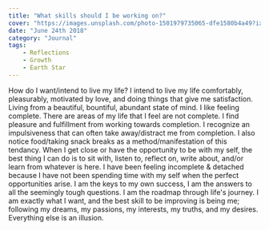 ```yaml
---
title: "What skills should I be working on?"
cover: "https://images.unsplash.com/photo-1501979735065-dfe1580b4a49?ixlib=rb-0.3.5&ixid=eyJhcHBfaWQiOjEyMDd9&s=9f5d06a687d9ac4cf9e384f02e03e3bc&auto=format&fit=crop&w=2250&q=80"
date: "June 24th 2018"
category: "Journal"
tags:
    - Reflections
    - Growth
    - Earth Star
---
```


How do I want/intend to live my life?  I intend to live my life
comfortably, pleasurably, motivated by love, and doing things that
give me satisfaction.  Living from a beautiful, bountiful, abundant state of mind.
I like feeling complete.  There are areas of my life that I feel are not complete.
I find pleasure and fulfillment from working towards completion.  I recognize
an impulsiveness that can often take away/distract me from completion.  I also notice
food/taking snack breaks as a method/manifestation of this tendancy.  When I get
close or have the opportunity to be with my self, the best thing I can do is to sit with, listen to,
reflect on, write about, and/or learn from whatever is here.  I have been feeling incomplete & detached
because I have not been spending time with my self when the perfect opportunities arise.
I am the keys to my own success, I am the answers to all the seemingly tough questions.  I am the roadmap through life's
journey. I am exactly what I want, and the best skill to be improving is being me;
following my dreams, my passions, my interests, my truths, and my desires.  Everything else is an illusion.
